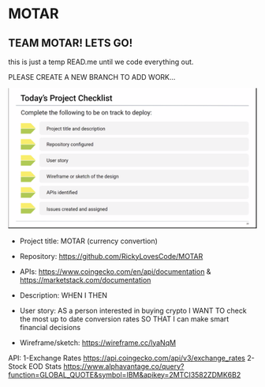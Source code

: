 # MOTAR

## TEAM MOTAR! LETS GO!

this is just a temp READ.me until we code everything out.

PLEASE CREATE A NEW BRANCH TO ADD WORK...

![Project checklist screenshot](./images/checklist.png)

- Project title: MOTAR (currency convertion)
- Repository: https://github.com/RickyLovesCode/MOTAR
- APIs: https://www.coingecko.com/en/api/documentation & https://marketstack.com/documentation
- Description:
  WHEN I
  THEN
- User story:
  AS a person interested in buying crypto
  I WANT TO check the most up to date conversion rates
  SO THAT I can make smart financial decisions

- Wireframe/sketch: https://wireframe.cc/lyaNqM

API:
1-Exchange Rates https://api.coingecko.com/api/v3/exchange_rates
2-Stock EOD Stats https://www.alphavantage.co/query?function=GLOBAL_QUOTE&symbol=IBM&apikey=2MTCI3582ZDMK6B2
